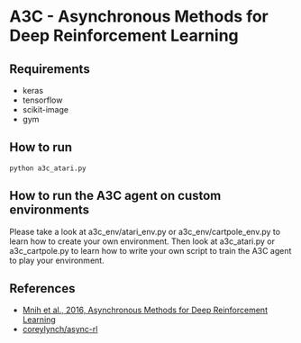 # A3C - Asynchronous Methods for Deep Reinforcement Learning

## Requirements
* keras
* tensorflow
* scikit-image
* gym

## How to run
```
python a3c_atari.py
```

## How to run the A3C agent on custom environments
Please take a look at a3c_env/atari_env.py or a3c_env/cartpole_env.py to learn how to create your own environment. Then look at a3c_atari.py or a3c_cartpole.py to learn how to write your own script to train the A3C agent to play your environment.

## References
* [Mnih et al., 2016, Asynchronous Methods for Deep Reinforcement Learning](https://arxiv.org/pdf/1602.01783.pdf)
* [coreylynch/async-rl](https://github.com/coreylynch/async-rl)